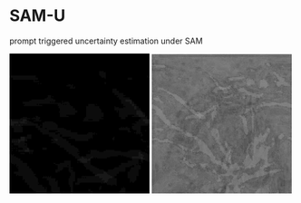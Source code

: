 # SAM-U
prompt triggered uncertainty estimation under SAM 

<p float="left">
  <img src="pred.png?raw=true" width="49.1%" />
  <img src="uncertainty.png?raw=true" width="48.9%" />
</p>
